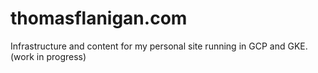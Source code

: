 # thomasflanigan.com
Infrastructure and content for my personal site running in GCP and GKE.
(work in progress)
